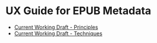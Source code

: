  # UX Guide for EPUB Metadata
 
 * [Current Working Draft - Principles](https://w3c.github.io/publ-a11y/UX-Guide-Metadata/principles/)
 * [Current Working Draft - Techniques](https://w3c.github.io/publ-a11y/UX-Guide-Metadata/techniques/)

 
